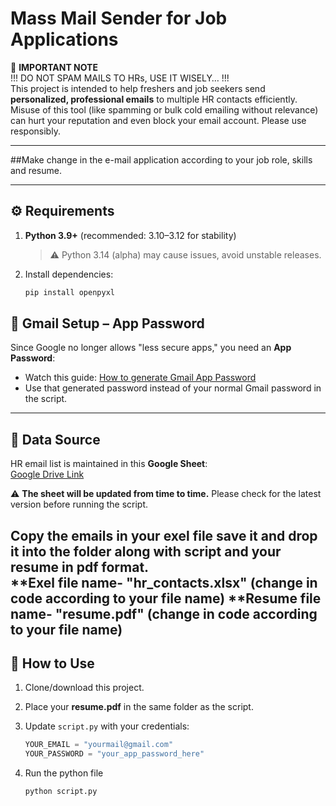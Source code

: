 # Mass Mail Sender for Job Applications  

🚨 **IMPORTANT NOTE**  
!!! DO NOT SPAM MAILS TO HRs, USE IT WISELY… !!!  
This project is intended to help freshers and job seekers send **personalized, professional emails** to multiple HR contacts efficiently. Misuse of this tool (like spamming or bulk cold emailing without relevance) can hurt your reputation and even block your email account. Please use responsibly.  

---
##Make change in the e-mail application according to your job role, skills and resume.

---

## ⚙️ Requirements  

1. **Python 3.9+** (recommended: 3.10–3.12 for stability)  
   > ⚠️ Python 3.14 (alpha) may cause issues, avoid unstable releases.  

2. Install dependencies:  
   ```bash
   pip install openpyxl


## 🔑 Gmail Setup – App Password  

Since Google no longer allows "less secure apps," you need an **App Password**:  

- Watch this guide: [How to generate Gmail App Password](https://www.youtube.com/watch?v=MkLX85XU5rU)  
- Use that generated password instead of your normal Gmail password in the script.  

---

## 📂 Data Source  

HR email list is maintained in this **Google Sheet**:  
[Google Drive Link](https://docs.google.com/spreadsheets/d/18wOmINfhsbU4V4qgaexSYotE11mXf3TqJ01RboG9Gm8/edit?usp=sharing)  

⚠️ **The sheet will be updated from time to time.** Please check for the latest version before running the script.  

Copy the emails in your exel file save it and drop it into the folder along with script and your resume in pdf format.  
**Exel file name- "hr_contacts.xlsx" (change in code according to your file name)
**Resume file name- "resume.pdf" (change in code according to your file name)
---

## 🚀 How to Use  

1. Clone/download this project.  
2. Place your **resume.pdf** in the same folder as the script.  
3. Update `script.py` with your credentials:  

   ```python
   YOUR_EMAIL = "yourmail@gmail.com"
   YOUR_PASSWORD = "your_app_password_here"
4. Run the python file
   ```python
   python script.py

